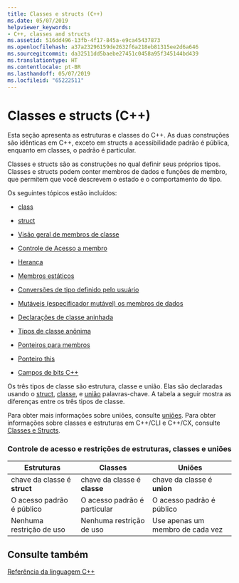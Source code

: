 ```yaml
---
title: Classes e structs (C++)
ms.date: 05/07/2019
helpviewer_keywords:
- C++, classes and structs
ms.assetid: 516dd496-13fb-4f17-845a-e9ca45437873
ms.openlocfilehash: a37a23296159de2632f6a218eb81315ee2d6a646
ms.sourcegitcommit: da32511dd5baebe27451c0458a95f345144bd439
ms.translationtype: HT
ms.contentlocale: pt-BR
ms.lasthandoff: 05/07/2019
ms.locfileid: "65222511"
---
```

# <a name="classes-and-structs-c"></a>Classes e structs (C++)

Esta seção apresenta as estruturas e classes do C++. As duas construções são idênticas em C++, exceto em structs a acessibilidade padrão é pública, enquanto em classes, o padrão é particular.

Classes e structs são as construções no qual definir seus próprios tipos. Classes e structs podem conter membros de dados e funções de membro, que permitem que você descrevem o estado e o comportamento do tipo.

Os seguintes tópicos estão incluídos:

- [class](../cpp/class-cpp.md)

- [struct](../cpp/struct-cpp.md)

- [Visão geral de membros de classe](../cpp/class-member-overview.md)

- [Controle de Acesso a membro](../cpp/member-access-control-cpp.md)

- [Herança](../cpp/inheritance-cpp.md)

- [Membros estáticos](../cpp/static-members-cpp.md)

- [Conversões de tipo definido pelo usuário](../cpp/user-defined-type-conversions-cpp.md)

- [Mutáveis (especificador mutável) os membros de dados](../cpp/mutable-data-members-cpp.md)

- [Declarações de classe aninhada](../cpp/nested-class-declarations.md)

- [Tipos de classe anônima](../cpp/anonymous-class-types.md)

- [Ponteiros para membros](../cpp/pointers-to-members.md)

- [Ponteiro this](../cpp/this-pointer.md)

- [Campos de bits C++](../cpp/cpp-bit-fields.md)

Os três tipos de classe são estrutura, classe e união. Elas são declaradas usando o [struct](../cpp/struct-cpp.md), [classe](../cpp/class-cpp.md), e [união](../cpp/unions.md) palavras-chave. A tabela a seguir mostra as diferenças entre os três tipos de classe.

Para obter mais informações sobre uniões, consulte [uniões](../cpp/unions.md). Para obter informações sobre classes e estruturas em C++/CLI e C++/CX, consulte [Classes e Structs](../extensions/classes-and-structs-cpp-component-extensions.md).

### <a name="access-control-and-constraints-of-structures-classes-and-unions"></a>Controle de acesso e restrições de estruturas, classes e uniões

|Estruturas|Classes|Uniões|
|----------------|-------------|------------|
|chave da classe é **struct**|chave da classe é **classe**|chave da classe é **union**|
|O acesso padrão é público|O acesso padrão é particular|O acesso padrão é público|
|Nenhuma restrição de uso|Nenhuma restrição de uso|Use apenas um membro de cada vez|

## <a name="see-also"></a>Consulte também

[Referência da linguagem C++](../cpp/cpp-language-reference.md)
